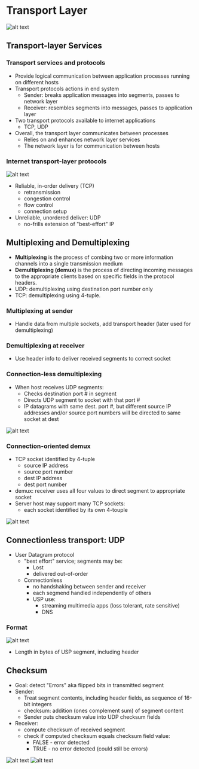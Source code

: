 # Transport Layer

![alt text](../img/3/encapsulation.png)

## Transport-layer Services

### Transport services and protocols

- Provide logical communication between application processes running on different hosts
- Transport protocols actions in end system
  - Sender: breaks application messages into segments, passes to network layer
  - Receiver: resembles segments into messages, passes to application layer
- Two transport protocols available to internet applications
  - TCP, UDP
- Overall, the transport layer communicates between processes
  - Relies on and enhances network layer services
  - The network layer is for communication between hosts

### Internet transport-layer protocols

![alt text](../img/3/endtoend.png)

- Reliable, in-order delivery (TCP)
  - retransmission
  - congestion control
  - flow control
  - connection setup
- Unreliable, unordered deliver: UDP
  - no-frills extension of "best-effort" IP

## Multiplexing and Demultiplexing

- **Multiplexing** is the process of combing two or more information channels into a single transmission medium
- **Demultiplexing (demux)** is the process of directing incoming messages to the appropriate clients based on specific fields in the protocol headers.
- UDP: demultiplexing using destination port number only
- TCP: demultiplexing using 4-tuple.

### Multiplexing at sender

- Handle data from multiple sockets, add transport header (later used for demultiplexing)

### Demultiplexing at receiver

- Use header info to deliver received segments to correct socket

### Connection-less demultiplexing

- When host receives UDP segments:
  - Checks destination port # in segment
  - Directs UDP segment to socket with that port #
  - IP datagrams with same dest. port #, but different source IP addresses and/or source port numbers will be directed to same socket at dest

![alt text](../img/3/demuxex.png)

### Connection-oriented demux

- TCP socket identified by 4-tuple
  - source IP address
  - source port number
  - dest IP address
  - dest port number
- demux: receiver uses all four values to direct segment to appropriate socket
- Server host may support many TCP sockets:
  - each socket identified by its own 4-touple

![alt text](../img/3/connectuiondemux.png)

## Connectionless transport: UDP

- User Datagram protocol
  - "best effort" service; segments may be:
    - Lost
    - delivered out-of-order
  - Connectionless
    - no handshaking between sender and receiver
    - each segmend handled independently of others
    - USP use:
      - streaming multimedia apps (loss tolerant, rate sensitive)
      - DNS

### Format

![alt text](../img/3/udpformat.png)

- Length in bytes of USP segment, including header

## Checksum

- Goal: detect "Errors" aka flipped bits in transmitted segment
- Sender:
  - Treat segment contents, including header fields, as sequence of 16-bit integers
  - checksum: addition (ones complement sum) of segment content
  - Sender puts checksum value into UDP checksum fields
- Receiver:
  - compute checksum of received segment
  - check if computed checksum equals checksum field value:
    - FALSE - error detected
    - TRUE - no error detected (could still be errors)

![alt text](../img/3/checksum1.png)
![alt text](../img/3/checksum2.png)
